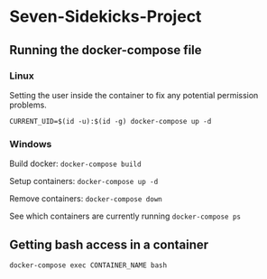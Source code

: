 # Seven-Sidekicks-Project

## Running the docker-compose file
### Linux
Setting the user inside the container to fix any potential permission problems.

```CURRENT_UID=$(id -u):$(id -g) docker-compose up -d```


### Windows

Build docker: ```docker-compose build```

Setup containers: ```docker-compose up -d```

Remove containers: ```docker-compose down```

See which containers are currently running ```docker-compose ps```

## Getting bash access in a container

```docker-compose exec CONTAINER_NAME bash```
